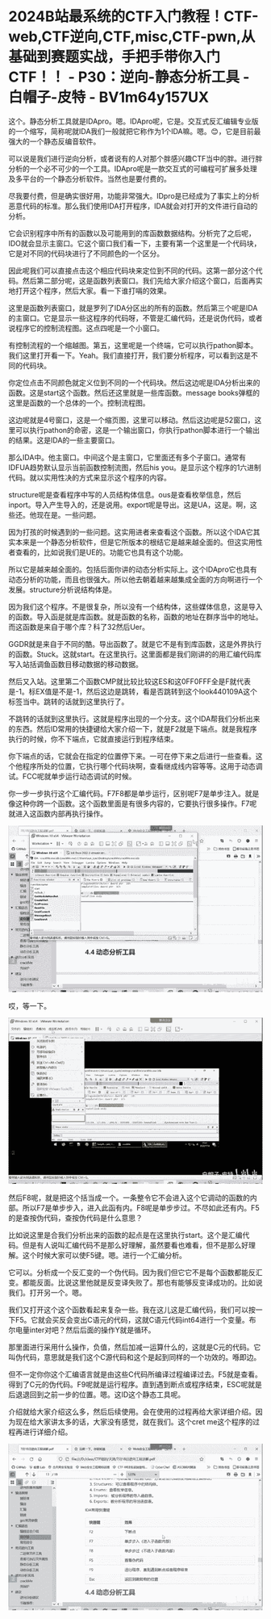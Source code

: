 # 2024B站最系统的CTF入门教程！CTF-web,CTF逆向,CTF,misc,CTF-pwn,从基础到赛题实战，手把手带你入门CTF！！ - P30：逆向-静态分析工具 - 白帽子-皮特 - BV1m64y157UX

这个。静态分析工具就是IDApro。嗯。IDApro呢，它是。交互式反汇编辑专业版的一个缩写，简称呢就IDA我们一般就把它称作为1个IDA嘛。嗯。😊，它是目前最强大的一个静态反编音软件。

可以说是我们进行逆向分析，或者说有的人对那个胖感兴趣CTF当中的胖。进行胖分析的一个必不可少的一个工具。IDApro呢是一款交互式的可编程可扩展多处理及多平台的一个静态分析软件。当然也是要付费的。

尽我要付费，但是确实很好用，功能非常强大。IDpro是已经成为了事实上的分析恶意代码的标准。那么我们使用IDA打开程序，IDA就会对打开的文件进行自动的分析。

它会识别程序中所有的函数以及可能用到的库函数数据结构。分析完了之后呢，IDO就会显示主窗口。它这个窗口我们看一下，主要有第一个这里是一个代码块，它是对不同的代码块进行了不同颜色的一个区分。

因此呢我们可以直接点击这个相应代码块来定位到不同的代码。这第一部分这个代码。然后第二部分呢，这是函数列表窗口。我们先给大家介绍这个窗口，后面再实地打开这个程序，然后大家。看一下谁打嗝的效果。

这里是函数列表窗口，就是罗列了IDA分区出的所有的函数。然后第三个呢是IDA的主窗口。它是显示一些这程序的代码呀，不管是汇编代码，还是说伪代码，或者说程序它的控制流程图。这点四呢是一个小窗口。

有控制流程的一个缩越图。第五，这里呢是一个终端，它可以执行pathon脚本。我们这里打开看一下。Yeah。我们直接打开，我们要分析程序，可以看到这是不同的代码块。

你定位点击不同颜色就定义位到不同的一个代码块。然后这边呢是IDA分析出来的函数。这是start这个函数。然后还这里就是一些库函数。message books弹框的这里是函数的一个总体的一个。控制流程图。

这边呢就是4号窗口，这是一个缩页图，这里可以移动。然后这边呢是52窗口，这里可以执行pathon的命密，这是一个输出窗口，你执行pathon脚本进行一个输出的结果。这是IDA的一些主要窗口。

那么IDA中。他主窗口。中间这个是主窗口，它里面还有多个子窗口。通常有IDFUA趋势默认显示当前函数控制流图，然后his you。是显示这个程序的1六进制代码。就以实用性决的方式来显示这个程序的内容。

structure呢是查看程序中写的人员结构体信息。ous是查看枚举信息，然后inport。导入产生导入的，还是说用。export呢是导出。这是UA，这是。啊，这些还。他现在是。一些问题。

因为打孩的时候遇到的一些问题。这实用进者来查看这个函数。所以这个IDA它其实本来是一个静态分析软件，但是它所版本的根结它是越来越全面的。但这实用性者查看的，比如说我们是UE的。功能它也具有这个功能。

所以它是越来越全面的。包括后面你讲的动态分析实际上。这个IDApro它也具有动态分析的功能，而且也很强大。所以他去朝着越来越集成全面的方向啊进行一个发展。structure分析说结构体是。

因为我们这个程序。不是很复杂，所以没有一个结构体，这些媒体信息，这是导入的函数。导入函是就是库函数。就是函数的名称，函数的地址在群序当中的地址。而这函数是来自于哪个库？科了32然后Uer。

GGDR就是来自于不同的酷。导出函数了。就是它不是有到库函数，这是外界执行的函数。Stuck。这就start。在这里执行。这里面都是我们刚讲的的用汇编代码库写入站括调鱼函数目移动数据的移动数据。

然后又入站。这里第二个函数CMP就比较比较这ES和这0FF0FFF全是F就代表是-1。标EX值是不是-1，然后这边是跳转，看是否跳转到这个look440109A这个标签当中。跳转的话就到这里执行了。

不跳转的话就到这里执行。这就是程序出现的一个分支。这个IDA帮我们分析出来的东西。然后ID常用的快捷键给大家介绍一下，就是F2就是下端点。就是我程序执行的时候，你不下端点，它就直接运行到程序结束。

你下端点的话，它就会在指定的位置停下来。一可在停下来之后进行一些查看。这个他程序所处的位置，它执行哪个代码块啊，查看继成线内容等等。这用于动态调试。FCC呢就单步运行动态调试的时候。

你一步一步执行这个汇编代码。F7F8都是单步运行，区别呢F7是单步注入。就是像这种你跨一个函数。这个函数里面是有很多内容的，它要执行很多操作。F7呢就进入这函数内部再执行操作。



![](img/5fbc68c20fa7f09f9c1dbc29f023f48b_1.png)

哎，等一下。

![](img/5fbc68c20fa7f09f9c1dbc29f023f48b_3.png)

然后F8呢，就是把这个括当成一个。一条整令它不会进入这个它调动的函数的内部。所以F7是单步步入，进入此函有内。F8呢是单步步过。不尽如此还有内。F5的是查按伪代码，查按伪代码是什么意思？

比如说这里是合我们分析出来的函数的起点是在这里执行start。这个是汇编代码。但是有人说叫汇编代码不是那么好理解，虽然要看也难看，但不是那么好理解。这个时候大家可以使F5键。嗯。进行一个汇编分析。

它可以。分析成一个反汇变的一个伪代码。因为我们但它它不是每个函数都能反汇变。都能反面。比说这里他就是反变译失败了。那也有能够反变译成功的。比如说我们。打开另一个。嗯。

我们又打开这个这个函数看起来复杂一些。我在这儿这是汇编代码，我们可以按一下F5。它就会买反会变出C语元的代码，这就C语元代码int64进行一个变量。布尔电量inter对吧？然后后面的操作Y就是循环。

那里面进行采用什么操作，负值，然后加减一运算什么的，这就是C元的代码。它叫伪代码，意思就是我们这个C源代码和这个是起到同样的一个功效的。喺即边。

但不一定你你这个汇编语言就是由这些C代码所编译过程编译过去。F5就是查看。得到了C元的伪代码。F9呢就是运行程序。直到遇到断点或程序结束，ESC呢就是后退退回到之前一步的位置。嗯。这ID这个静态工具呢。

介绍就给大家介绍这么多，然后后续使用。会在使用的过程再给大家详细介绍。因为现在给大家讲太多的话，大家没有感觉，就在我们。这个cret me这个程序的过程再进行详细介绍。



![](img/5fbc68c20fa7f09f9c1dbc29f023f48b_5.png)